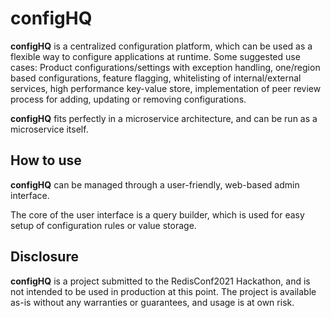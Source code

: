 # configHQ

**configHQ** is a centralized configuration platform, which can be used as a flexible way to configure applications at runtime. Some suggested use cases: Product configurations/settings with exception handling, one/region based configurations, feature flagging, whitelisting of internal/external services, high performance key-value store, implementation of peer review process for adding, updating or removing configurations.

**configHQ** fits perfectly in a microservice architecture, and can be run as a microservice itself.



## How to use
**configHQ** can be managed through a user-friendly, web-based admin interface.

The core of the user interface is a query builder, which is used for easy setup of configuration rules or value storage.  





## Disclosure   
**configHQ** is a project submitted to the RedisConf2021 Hackathon, and is not intended to be used in production at this point. The project is available as-is without any warranties or guarantees, and usage is at own risk.
